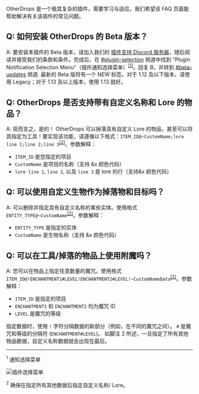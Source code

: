 OtherDrops 是一个极其复杂的插件，需要学习与适应。我们希望该 FAQ 页面能帮助解决有关该插件的常见问题。

## Q: 如何安装 OtherDrops 的 Beta 版本？

A: 要安装本插件的 Beta 版本，请加入我们的 [插件支持 Discord 服务器](discord.gg/eHBxk5q "获得 OtherDrops 支持的最佳地点")，随后阅读并接受我们的条款和条件。完成后，在 [#plugin-selection](https://discordapp.com) 频道中找到 "Plugin Notification Selection Menu"（插件通知选择菜单）<sup>[[1]](#fn1 "Footnote 1")</sup>。回复 B，并转到 [#beta-updates](https://discordapp.com/channels/418432278113550337/442705812234698752 "Beta Releases") 频道. 最新的 Beta 版将有一个 NEW 标签。对于 1.12 及以下版本，请使用 Legacy；对于 1.13 及以上版本，使用 1.13 就好。

## Q: OtherDrops 是否支持带有自定义名称和 Lore 的物品？

A: 简而言之，是的！ OtherDrops 可以掉落具有自定义 Lore 的物品，甚至可以将其指定为工具！要实现该功能，请遵循以下格式：`ITEM_ID@~CustomName;lore line 1;line 2;line 3`<sup>[[2]](#fn2 "Footnote 2")</sup>。参数解释：

- `ITEM_ID` 是您指定的项目
- `CustomName` 是项目的名称（支持 &x 颜色代码）
- `lore line 1`, `line 2`, 以及 `line 3` 是 lore 的行（支持&x 颜色代码）

## Q: 可以使用自定义生物作为掉落物和目标吗？

A: 可以删除并指定具有自定义名称的某些实体。使用格式 `ENTITY_TYPE@~CustomName`<sup>[[2]](#fn2 "Footnote 2")</sup>。参数解释：

- `ENTITY_TYPE` 是指定的实体
- `CustomName` 是生物名称（支持 &x 颜色代码）

## Q: 可以在工具/掉落的物品上使用附魔吗？

A: 您可以在物品上指定任意数量的魔咒。使用格式`ITEM_ID@!ENCHANTMENT1#LEVEL!ENCHANTMENT2#LEVEL!~CustomNameData`<sup>[[2]](#fn2 "Footnote 2")</sup>。参数解释：

- `ITEM_ID` 是指定的项目
- `ENCHANTMENT1` 和 `ENCHANTMENT2` 均为魔咒 ID
- `LEVEL` 是魔咒的等级

指定数据时，使用 `!` 字符分隔数据的新部分（例如，在不同的魔咒之间）。 `#` 是魔咒和等级的分隔符 (`ENCHANTMENT#LEVEL`)。 如脚注 2 所述，一旦指定了所有其他物品数据，自定义名称数据就会出现在最后。

---

<a name="fn1"><sup>1</sup></a> 通知选择菜单

![插件选择菜单](https://i.imgur.com/aFalLWw.jpg)

<a name="fn2"><sup>2</sup></a> 确保在指定所有其他数据后指定自定义名称/ Lore。
